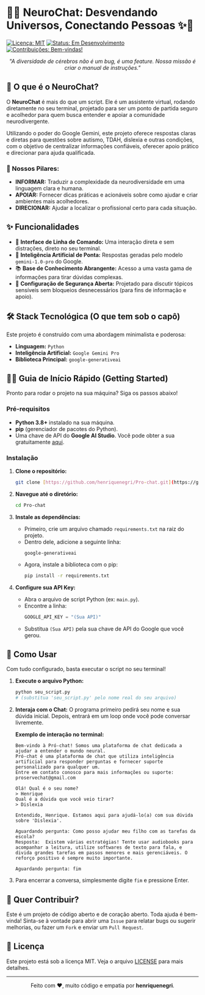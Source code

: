# 🧠✨ NeuroChat: Desvendando Universos, Conectando Pessoas ✨🧠

[![Licença: MIT](https://img.shields.io/badge/Licença-MIT-9942A8?style=for-the-badge)](https://opensource.org/licenses/MIT)
[![Status: Em Desenvolvimento](https://img.shields.io/badge/STATUS-EM%20DESENVOLVIMENTO-GREEN?style=for-the-badge)](https://github.com/henriquenegri/Pro-chat)
[![Contribuições: Bem-vindas!](https://img.shields.io/badge/CONTRIBUIÇÕES-BEM--VINDAS-ORANGE?style=for-the-badge)](https://github.com/henriquenegri/Pro-chat/blob/main/CONTRIBUTING.md)

<p align="center">
  <em>"A diversidade de cérebros não é um bug, é uma feature. Nossa missão é criar o manual de instruções."</em>
</p>

## 🚀 O que é o NeuroChat?

O **NeuroChat** é mais do que um script. Ele é um assistente virtual, rodando diretamente no seu terminal, projetado para ser um ponto de partida seguro e acolhedor para quem busca entender e apoiar a comunidade neurodivergente.

Utilizando o poder do Google Gemini, este projeto oferece respostas claras e diretas para questões sobre autismo, TDAH, dislexia e outras condições, com o objetivo de centralizar informações confiáveis, oferecer apoio prático e direcionar para ajuda qualificada.

### 🎯 Nossos Pilares:

* **INFORMAR:** Traduzir a complexidade da neurodiversidade em uma linguagem clara e humana.
* **APOIAR:** Fornecer dicas práticas e acionáveis sobre como ajudar e criar ambientes mais acolhedores.
* **DIRECIONAR:** Ajudar a localizar o profissional certo para cada situação.

## ✨ Funcionalidades

* 💬 **Interface de Linha de Comando:** Uma interação direta e sem distrações, direto no seu terminal.
* 🧠 **Inteligência Artificial de Ponta:** Respostas geradas pelo modelo `gemini-1.0-pro` do Google.
* 📚 **Base de Conhecimento Abrangente:** Acesso a uma vasta gama de informações para tirar dúvidas complexas.
* 💖 **Configuração de Segurança Aberta:** Projetado para discutir tópicos sensíveis sem bloqueios desnecessários (para fins de informação e apoio).

## 🛠️ Stack Tecnológica (O que tem sob o capô)

Este projeto é construído com uma abordagem minimalista e poderosa:

* **Linguagem:** `Python`
* **Inteligência Artificial:** `Google Gemini Pro`
* **Biblioteca Principal:** `google-generativeai`

## 🏃‍♂️ Guia de Início Rápido (Getting Started)

Pronto para rodar o projeto na sua máquina? Siga os passos abaixo!

### Pré-requisitos

* **Python 3.8+** instalado na sua máquina.
* **pip** (gerenciador de pacotes do Python).
* Uma chave de API do **Google AI Studio**. Você pode obter a sua gratuitamente [aqui](https://aistudio.google.com/app/apikey).

### Instalação

1.  **Clone o repositório:**
    ```bash
    git clone [https://github.com/henriquenegri/Pro-chat.git](https://github.com/henriquenegri/Pro-chat.git)
    ```

2.  **Navegue até o diretório:**
    ```bash
    cd Pro-chat
    ```

3.  **Instale as dependências:**
    * Primeiro, crie um arquivo chamado `requirements.txt` na raiz do projeto.
    * Dentro dele, adicione a seguinte linha:
        ```
        google-generativeai
        ```
    * Agora, instale a biblioteca com o pip:
        ```bash
        pip install -r requirements.txt
        ```

4.  **Configure sua API Key:**
    * Abra o arquivo de script Python (ex: `main.py`).
    * Encontre a linha:
        ```python
        GOOGLE_API_KEY = "(Sua API)"
        ```
    * Substitua `(Sua API)` pela sua chave de API do Google que você gerou.

## 🚀 Como Usar

Com tudo configurado, basta executar o script no seu terminal!

1.  **Execute o arquivo Python:**
    ```bash
    python seu_script.py 
    # (substitua 'seu_script.py' pelo nome real do seu arquivo)
    ```

2.  **Interaja com o Chat:**
    O programa primeiro pedirá seu nome e sua dúvida inicial. Depois, entrará em um loop onde você pode conversar livremente.

    **Exemplo de interação no terminal:**

    ```text
    Bem-vindo à Pró-chat! Somos uma plataforma de chat dedicada a ajudar a entender o mundo neural.
    Pró-chat é uma plataforma de chat que utiliza inteligência artificial para responder perguntas e fornecer suporte personalizado para qualquer um.
    Entre em contato conosco para mais informações ou suporte: proservechat@gmail.com

    Olá! Qual é o seu nome?
    > Henrique
    Qual é a dúvida que você veio tirar?
    > Dislexia

    Entendido, Henrique. Estamos aqui para ajudá-lo(a) com sua dúvida sobre 'Dislexia'.

    Aguardando pergunta: Como posso ajudar meu filho com as tarefas da escola?
    Resposta:  Existem várias estratégias! Tente usar audiobooks para acompanhar a leitura, utilize softwares de texto para fala, e divida grandes tarefas em passos menores e mais gerenciáveis. O reforço positivo é sempre muito importante.

    Aguardando pergunta: fim
    ```

3.  Para encerrar a conversa, simplesmente digite `fim` e pressione Enter.

## 🤝 Quer Contribuir?

Este é um projeto de código aberto e de coração aberto. Toda ajuda é bem-vinda! Sinta-se à vontade para abrir uma `Issue` para relatar bugs ou sugerir melhorias, ou fazer um `Fork` e enviar um `Pull Request`.

## 📜 Licença

Este projeto está sob a licença MIT. Veja o arquivo [LICENSE](LICENSE) para mais detalhes.

---

<p align="center">
  Feito com ❤️, muito código e empatia por <strong>henriquenegri</strong>.
</p>
